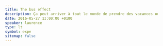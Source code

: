 ```yaml
---
title: The bus effect
description: Ça peut arriver à tout le monde de prendre des vacances ou de se faire écraser par un bus.
date: 2016-05-27 13:00:00 +0100
speaker: laurence
type: lt
symbol: expe
sitemap: false
---
```

